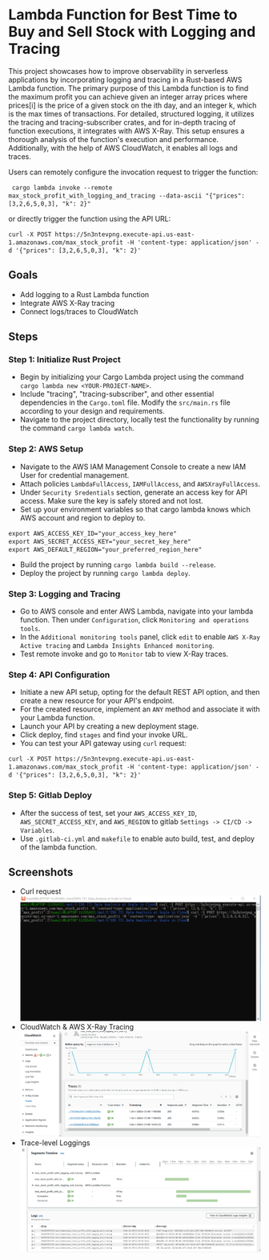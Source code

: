 # Lambda Function for Best Time to Buy and Sell Stock with Logging and Tracing

This project showcases how to improve observability in serverless applications by incorporating logging and tracing in a Rust-based AWS Lambda function. The primary purpose of this Lambda function is to find the maximum profit you can achieve given an integer array prices where prices[i] is the price of a given stock on the ith day, and an integer k, which is the max times of transactions. For detailed, structured logging, it utilizes the tracing and tracing-subscriber crates, and for in-depth tracing of function executions, it integrates with AWS X-Ray. This setup ensures a thorough analysis of the function's execution and performance. Additionally, with the help of AWS CloudWatch, it enables all logs and traces.

Users can remotely configure the invocation request to trigger the function:
```
 cargo lambda invoke --remote max_stock_profit_with_logging_and_tracing --data-ascii "{"prices": [3,2,6,5,0,3], "k": 2}"
```
or directly trigger the function using the API URL:
```
curl -X POST https://5n3ntevpng.execute-api.us-east-1.amazonaws.com/max_stock_profit -H 'content-type: application/json' -d '{"prices": [3,2,6,5,0,3], "k": 2}'
```
## Goals
* Add logging to a Rust Lambda function
* Integrate AWS X-Ray tracing
* Connect logs/traces to CloudWatch

## Steps
### Step 1: Initialize Rust Project
* Begin by initializing your Cargo Lambda project using the command `cargo lambda new <YOUR-PROJECT-NAME>`. 
* Include "tracing", "tracing-subscriber", and other essential dependencies in the `Cargo.toml` file. Modify the `src/main.rs` file according to your design and requirements.
* Navigate to the project directory, locally test the functionality by running the command `cargo lambda watch`.

### Step 2: AWS Setup
* Navigate to the AWS IAM Management Console to create a new IAM User for credential management.
* Attach policies `LambdaFullAccess`, `IAMFullAccess`, and `AWSXrayFullAccess`.
* Under `Security Sredentials` section, generate an access key for API access. Make sure the key is safely stored and not lost.
* Set up your environment variables so that cargo lambda knows which AWS account and region to deploy to. 
```
export AWS_ACCESS_KEY_ID="your_access_key_here"
export AWS_SECRET_ACCESS_KEY="your_secret_key_here"
export AWS_DEFAULT_REGION="your_preferred_region_here"
```
* Build the project by running `cargo lambda build --release`.
* Deploy the project by running `cargo lambda deploy`.

### Step 3: Logging and Tracing
* Go to AWS console and enter AWS Lambda, navigate into your lambda function. Then under `Configuration`, click `Monitoring and operations tools`. 
* In the `Additional monitoring tools` panel, click `edit` to enable `AWS X-Ray Active tracing` and `Lambda Insights Enhanced monitoring`.
* Test remote invoke and go to `Monitor` tab to view X-Ray traces.

### Step 4: API Configuration
* Initiate a new API setup, opting for the default REST API option, and then create a new resource for your API's endpoint.
* For the created resource, implement an `ANY` method and associate it with your Lambda function.
* Launch your API by creating a new deployment stage.
* Click deploy, find `stages` and find your invoke URL.
* You can test your API gateway using `curl` request:
```
curl -X POST https://5n3ntevpng.execute-api.us-east-1.amazonaws.com/max_stock_profit -H 'content-type: application/json' -d '{"prices": [3,2,6,5,0,3], "k": 2}'
```

### Step 5: Gitlab Deploy
* After the success of test, set your `AWS_ACCESS_KEY_ID`, `AWS_SECRET_ACCESS_KEY`, and `AWS_REGION` to gitlab `Settings -> CI/CD -> Variables`.
* Use `.gitlab-ci.yml` and `makefile` to enable auto build, test, and deploy of the lambda function.

## Screenshots
* Curl request
![API](API.png)
* CloudWatch & AWS X-Ray Tracing
![traces](traces.png)
* Trace-level Loggings
![logs](logs.png)



